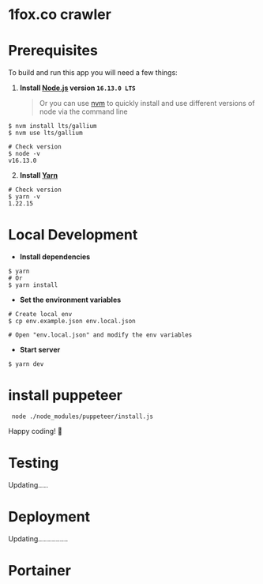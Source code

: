 # 1fox.co crawler

# Prerequisites

To build and run this app you will need a few things:

1. **Install [Node.js](https://nodejs.org/en/) version `16.13.0 LTS`**
   > Or you can use [nvm](https://github.com/nvm-sh/nvm) to quickly install and use different versions of node via the command line

```shell
$ nvm install lts/gallium
$ nvm use lts/gallium

# Check version
$ node -v
v16.13.0
```

2. **Install [Yarn](https://yarnpkg.com/)**

```shell
# Check version
$ yarn -v
1.22.15
```

# Local Development

- **Install dependencies**

```shell
$ yarn
# Or
$ yarn install
```

- **Set the environment variables**

```shell
# Create local env
$ cp env.example.json env.local.json

# Open "env.local.json" and modify the env variables
```

- **Start server**

```shell
$ yarn dev
```

# install puppeteer

```shell
 node ./node_modules/puppeteer/install.js
```

Happy coding! 🥂

# Testing

Updating.....

# Deployment

Updating...............

# Portainer
